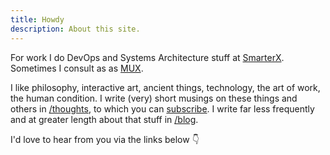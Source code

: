 ```yaml
---
title: Howdy
description: About this site.
---
```


For work I do DevOps and Systems Architecture stuff at [SmarterX](https://www.smarterx.com). Sometimes I consult as as [MUX](mailto:kevin@mux.consulting).

I like philosophy, interactive art, ancient things, technology, the art of work, the human condition. I write (very) short musings on these things and others in [/thoughts](/thoughts), to which you can [subscribe](https://buttondown.email/kevinkuhl). I write far less frequently and at greater length about that stuff in [/blog](/pages/blog).

I'd love to hear from you via the links below :point_down:
